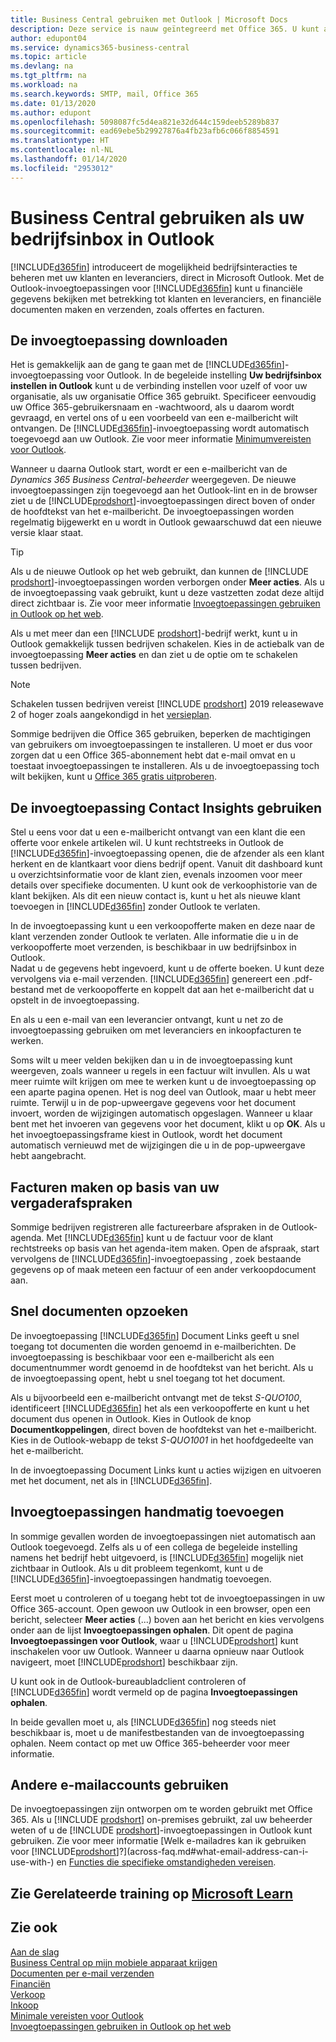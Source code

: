 ```yaml
---
title: Business Central gebruiken met Outlook | Microsoft Docs
description: Deze service is nauw geïntegreerd met Office 365. U kunt al uw bedrijfs- en e-mailcommunicatie met klanten en leveranciers rechtstreeks in Outlook beheren.
author: edupont04
ms.service: dynamics365-business-central
ms.topic: article
ms.devlang: na
ms.tgt_pltfrm: na
ms.workload: na
ms.search.keywords: SMTP, mail, Office 365
ms.date: 01/13/2020
ms.author: edupont
ms.openlocfilehash: 5098087fc5d4ea821e32d644c159deeb5289b837
ms.sourcegitcommit: ead69ebe5b29927876a4fb23afb6c066f8854591
ms.translationtype: HT
ms.contentlocale: nl-NL
ms.lasthandoff: 01/14/2020
ms.locfileid: "2953012"
---
```

# <a name="using-business-central-as-your-business-inbox-in-outlook"></a>Business Central gebruiken als uw bedrijfsinbox in Outlook

[!INCLUDE[d365fin](includes/d365fin_md.md)] introduceert de mogelijkheid bedrijfsinteracties te beheren met uw klanten en leveranciers, direct in Microsoft Outlook. Met de Outlook-invoegtoepassingen voor [!INCLUDE[d365fin](includes/d365fin_md.md)] kunt u financiële gegevens bekijken met betrekking tot klanten en leveranciers, en financiële documenten maken en verzenden, zoals offertes en facturen.  

## <a name="getting-the-add-in"></a>De invoegtoepassing downloaden
Het is gemakkelijk aan de gang te gaan met de [!INCLUDE[d365fin](includes/d365fin_md.md)]-invoegtoepassing voor Outlook. In de begeleide instelling **Uw bedrijfsinbox instellen in Outlook** kunt u de verbinding instellen voor uzelf of voor uw organisatie, als uw organisatie Office 365 gebruikt. Specificeer eenvoudig uw Office 365-gebruikersnaam en -wachtwoord, als u daarom wordt gevraagd, en vertel ons of u een voorbeeld van een e-mailbericht wilt ontvangen. De [!INCLUDE[d365fin](includes/d365fin_md.md)]-invoegtoepassing wordt automatisch toegevoegd aan uw Outlook. Zie voor meer informatie [Minimumvereisten voor Outlook](product-requirements.md#outlook).  

Wanneer u daarna Outlook start, wordt er een e-mailbericht van de *Dynamics 365 Business Central-beheerder* weergegeven. De nieuwe invoegtoepassingen zijn toegevoegd aan het Outlook-lint en in de browser ziet u de [!INCLUDE[prodshort](includes/prodshort.md)]-invoegtoepassingen direct boven of onder de hoofdtekst van het e-mailbericht. De invoegtoepassingen worden regelmatig bijgewerkt en u wordt in Outlook gewaarschuwd dat een nieuwe versie klaar staat.  

> [!TIP]
> Als u de nieuwe Outlook op het web gebruikt, dan kunnen de [!INCLUDE [prodshort](includes/prodshort.md)]-invoegtoepassingen worden verborgen onder **Meer acties**. Als u de invoegtoepassing vaak gebruikt, kunt u deze vastzetten zodat deze altijd direct zichtbaar is. Zie voor meer informatie [Invoegtoepassingen gebruiken in Outlook op het web](https://support.office.com/article/using-add-ins-in-outlook-on-the-web-8f2ce816-5df4-44a5-958c-f7f9d6dabdce?ns=OLWAO365B&version=16).  

Als u met meer dan een [!INCLUDE [prodshort](includes/prodshort.md)]-bedrijf werkt, kunt u in Outlook gemakkelijk tussen bedrijven schakelen. Kies in de actiebalk van de invoegtoepassing **Meer acties** en dan ziet u de optie om te schakelen tussen bedrijven.  

<!--TEMP-->
> [!NOTE]
> Schakelen tussen bedrijven vereist [!INCLUDE [prodshort](includes/prodshort.md)] 2019 releasewave 2 of hoger zoals aangekondigd in het [versieplan](/dynamics365-release-plan/2019wave2/dynamics365-business-central/switch-between-companies-business-inbox-outlook).

Sommige bedrijven die Office 365 gebruiken, beperken de machtigingen van gebruikers om invoegtoepassingen te installeren. U moet er dus voor zorgen dat u een Office 365-abonnement hebt dat e-mail omvat en u toestaat invoegtoepassingen te installeren. Als u de invoegtoepassing toch wilt bekijken, kunt u [Office 365 gratis uitproberen](https://products.office.com/try).  

## <a name="using-the-contact-insights-add-in"></a>De invoegtoepassing Contact Insights gebruiken
Stel u eens voor dat u een e-mailbericht ontvangt van een klant die een offerte voor enkele artikelen wil. U kunt rechtstreeks in Outlook de [!INCLUDE[d365fin](includes/d365fin_md.md)]-invoegtoepassing openen, die de afzender als een klant herkent en de klantkaart voor diens bedrijf opent. Vanuit dit dashboard kunt u overzichtsinformatie voor de klant zien, evenals inzoomen voor meer details over specifieke documenten. U kunt ook de verkoophistorie van de klant bekijken. Als dit een nieuw contact is, kunt u het als nieuwe klant toevoegen in [!INCLUDE[d365fin](includes/d365fin_md.md)] zonder Outlook te verlaten.  

In de invoegtoepassing kunt u een verkoopofferte maken en deze naar de klant verzenden zonder Outlook te verlaten. Alle informatie die u in de verkoopofferte moet verzenden, is beschikbaar in uw bedrijfsinbox in Outlook.  
Nadat u de gegevens hebt ingevoerd, kunt u de offerte boeken. U kunt deze vervolgens via e-mail verzenden. [!INCLUDE[d365fin](includes/d365fin_md.md)] genereert een .pdf-bestand met de verkoopofferte en koppelt dat aan het e-mailbericht dat u opstelt in de invoegtoepassing.  

En als u een e-mail van een leverancier ontvangt, kunt u net zo de invoegtoepassing gebruiken om met leveranciers en inkoopfacturen te werken.  

Soms wilt u meer velden bekijken dan u in de invoegtoepassing kunt weergeven, zoals wanneer u regels in een factuur wilt invullen. Als u wat meer ruimte wilt krijgen om mee te werken kunt u de invoegtoepassing op een aparte pagina openen. Het is nog deel van Outlook, maar u hebt meer ruimte. Terwijl u in de pop-upweergave gegevens voor het document invoert, worden de wijzigingen automatisch opgeslagen. Wanneer u klaar bent met het invoeren van gegevens voor het document, klikt u op **OK**. Als u het invoegtoepassingsframe kiest in Outlook, wordt het document automatisch vernieuwd met de wijzigingen die u in de pop-upweergave hebt aangebracht.  

## <a name="creating-invoices-from-your-meeting-appointments"></a>Facturen maken op basis van uw vergaderafspraken
Sommige bedrijven registreren alle factureerbare afspraken in de Outlook-agenda. Met [!INCLUDE[d365fin](includes/d365fin_md.md)] kunt u de factuur voor de klant rechtstreeks op basis van het agenda-item maken. Open de afspraak, start vervolgens de [!INCLUDE[d365fin](includes/d365fin_md.md)]-invoegtoepassing , zoek bestaande gegevens op of maak meteen een factuur of een ander verkoopdocument aan.  

## <a name="doing-quick-document-lookup"></a>Snel documenten opzoeken
De invoegtoepassing [!INCLUDE[d365fin](includes/d365fin_md.md)] Document Links geeft u snel toegang tot documenten die worden genoemd in e-mailberichten. De invoegtoepassing is beschikbaar voor een e-mailbericht als een documentnummer wordt genoemd in de hoofdtekst van het bericht. Als u de invoegtoepassing opent, hebt u snel toegang tot het document.  

Als u bijvoorbeeld een e-mailbericht ontvangt met de tekst *S-QUO100*, identificeert [!INCLUDE[d365fin](includes/d365fin_md.md)] het als een verkoopofferte en kunt u het document dus openen in Outlook. Kies in Outlook de knop **Documentkoppelingen**, direct boven de hoofdtekst van het e-mailbericht. Kies in de Outlook-webapp de tekst *S-QUO1001* in het hoofdgedeelte van het e-mailbericht.  

In de invoegtoepassing Document Links kunt u acties wijzigen en uitvoeren met het document, net als in [!INCLUDE[d365fin](includes/d365fin_md.md)].

## <a name="adding-the-add-ins-manually"></a>Invoegtoepassingen handmatig toevoegen
In sommige gevallen worden de invoegtoepassingen niet automatisch aan Outlook toegevoegd. Zelfs als u of een collega de begeleide instelling namens het bedrijf hebt uitgevoerd, is [!INCLUDE[d365fin](includes/d365fin_md.md)] mogelijk niet zichtbaar in Outlook. Als u dit probleem tegenkomt, kunt u de [!INCLUDE[d365fin](includes/d365fin_md.md)]-invoegtoepassingen handmatig toevoegen.  

Eerst moet u controleren of u toegang hebt tot de invoegtoepassingen in uw Office 365-account. Open gewoon uw Outlook in een browser, open een bericht, selecteer **Meer acties** (...) boven aan het bericht en kies vervolgens onder aan de lijst **Invoegtoepassingen ophalen**. Dit opent de pagina **Invoegtoepassingen voor Outlook**, waar u [!INCLUDE[prodshort](includes/prodshort.md)] kunt inschakelen voor uw Outlook. Wanneer u daarna opnieuw naar Outlook navigeert, moet [!INCLUDE[prodshort](includes/prodshort.md)] beschikbaar zijn.  

U kunt ook in de Outlook-bureaubladclient controleren of [!INCLUDE[d365fin](includes/d365fin_md.md)] wordt vermeld op de pagina **Invoegtoepassingen ophalen**.  

In beide gevallen moet u, als [!INCLUDE[d365fin](includes/d365fin_md.md)] nog steeds niet beschikbaar is, moet u de manifestbestanden van de invoegtoepassing ophalen. Neem contact op met uw Office 365-beheerder voor meer informatie.

## <a name="using-other-email-accounts"></a>Andere e-mailaccounts gebruiken

De invoegtoepassingen zijn ontworpen om te worden gebruikt met Office 365. Als u [!INCLUDE [prodshort](includes/prodshort.md)] on-premises gebruikt, zal uw beheerder weten of u de [!INCLUDE [prodshort](includes/prodshort.md)]-invoegtoepassingen in Outlook kunt gebruiken. Zie voor meer informatie [Welk e-mailadres kan ik gebruiken voor [!INCLUDE[prodshort](includes/prodshort.md)]?](across-faq.md#what-email-address-can-i-use-with-) en [Functies die specifieke omstandigheden vereisen](/dynamics365/business-central/dev-itpro/features-not-implemented-on-premises#features-that-require-specific-circumstances).  

## <a name="see-related-training-at-microsoft-learnlearnmodulesalternative-interfaces-dynamics-365-business-centralindex"></a>Zie Gerelateerde training op [Microsoft Learn](/learn/modules/alternative-interfaces-dynamics-365-business-central/index)

## <a name="see-also"></a>Zie ook

[Aan de slag](product-get-started.md)  
[Business Central op mijn mobiele apparaat krijgen](install-mobile-app.md)  
[Documenten per e-mail verzenden](ui-how-send-documents-email.md)  
[Financiën](finance.md)  
[Verkoop](sales-manage-sales.md)  
[Inkoop](purchasing-manage-purchasing.md)  
[Minimale vereisten voor Outlook](product-requirements.md#outlook)  
[Invoegtoepassingen gebruiken in Outlook op het web](https://support.office.com/article/Using-Add-ins-in-Outlook-on-the-web-8f2ce816-5df4-44a5-958c-f7f9d6dabdce?appver=OWB150)  
